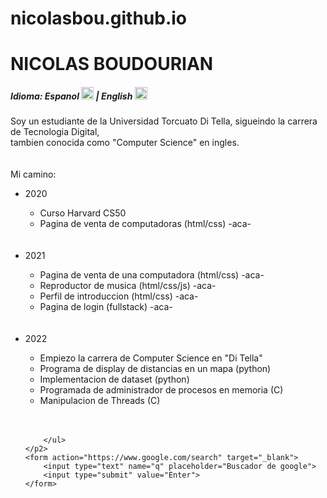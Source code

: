 # nicolasbou.github.io
<!DOCTYPE html>
<html lang="en">
<head>
    <meta charset="UTF-8">
    <meta http-equiv="X-UA-Compatible" content="IE=edge">
    <meta name="viewport" content="width=device-width, initial-scale=1.0">
    <link rel="stylesheet" href="main.css">
</head>

<body>
    <h1 id="yo">NICOLAS BOUDOURIAN</h1>
    <h5 id="idiomas">
        Idioma: 
        <a href="main.html" style="text-decoration:none">Espanol</a> 
        <img src="https://upload.wikimedia.org/wikipedia/commons/thumb/8/89/Bandera_de_Espa%C3%B1a.svg/1200px-Bandera_de_Espa%C3%B1a.svg.png" width="20"/>
        |
        <a href="main_i.html" style="text-decoration:none">English</a>
        <img src="https://upload.wikimedia.org/wikipedia/en/thumb/a/a4/Flag_of_the_United_States.svg/1200px-Flag_of_the_United_States.svg.png" width="20"/>
    </h5>
    <P1>Soy un estudiante de la Universidad Torcuato Di Tella, sigueindo la carrera de Tecnologia Digital, <br>
        tambien conocida como "Computer Science" en ingles.
        <br>
        <br>
        <br>
    </P1>
    <p2>
        Mi camino:
        <ul>
            <li>2020</li>
            <ul>
                <li>Curso Harvard CS50 </li>
                <li>Pagina de venta de computadoras (html/css) -<a href="venta.html" style="text-decoration:none">aca</a>- </li>
                <br>
                <br>
            </ul>
            <li>2021</li>
            <ul>
                <li>Pagina de venta de una computadora (html/css) -<a href="venta.html" style="text-decoration:none">aca</a>- </li>
                <li>Reproductor de musica (html/css/js) -<a href="venta.html" style="text-decoration:none">aca</a>- </li>
                <li>Perfil de introduccion (html/css) -<a href="venta.html" style="text-decoration:none">aca</a>- </li>
                <li>Pagina de login (fullstack) -<a href="venta.html" style="text-decoration:none">aca</a>- </li>
                <br>
                <br>
            </ul>
            <li>2022</li>
            <ul>
                <li>Empiezo la carrera de Computer Science en <a href="https://www.utdt.edu/" style="text-decoration: none;" target="_blank">"Di Tella"</a></li>
                <li>Programa de display de distancias en un mapa (python)</li>
                <li>Implementacion de dataset (python)</li>
                <li>Programada de administrador de procesos en memoria (C)</li>
                <li>Manipulacion de Threads (C)</li>
                <br>
                <br>
            </ul>

        </ul>
    </p2>
    <form action="https://www.google.com/search" target="_blank">
        <input type="text" name="q" placeholder="Buscador de google">
        <input type="submit" value="Enter">
    </form>
</body>
</html>
